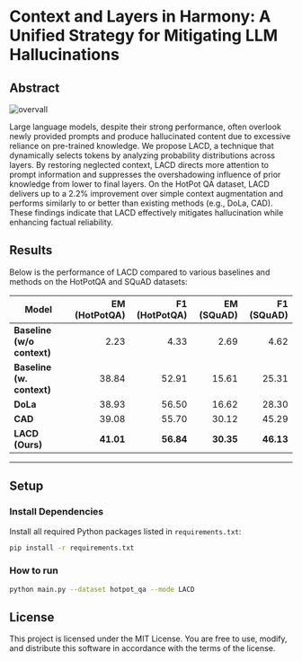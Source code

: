 # Context and Layers in Harmony: A Unified Strategy for Mitigating LLM Hallucinations

## Abstract
![overvall](https://github.com/user-attachments/assets/5f831f9d-99e5-419e-a3fb-6cbc2c4837c0)

Large language models, despite their strong performance, often overlook newly provided prompts and produce hallucinated content due to excessive reliance on pre-trained knowledge. We propose LACD, a technique that dynamically selects tokens by analyzing probability distributions across layers. By restoring neglected context, LACD directs more attention to prompt information and suppresses the overshadowing influence of prior knowledge from lower to final layers. On the HotPot QA dataset, LACD delivers up to a 2.2% improvement over simple context augmentation and performs similarly to or better than existing methods (e.g., DoLa, CAD). These findings indicate that LACD effectively mitigates hallucination while enhancing factual reliability.

## Results

Below is the performance of LACD compared to various baselines and methods on the HotPotQA and SQuAD datasets:

| **Model**                                 | **EM (HotPotQA)** | **F1 (HotPotQA)** | **EM (SQuAD)** | **F1 (SQuAD)** |
|-------------------------------------------|-------------------:|------------------:|---------------:|---------------:|
| **Baseline (w/o context)**               | 2.23              | 4.33              | 2.69           | 4.62           |
| **Baseline (w. context)**                | 38.84             | 52.91             | 15.61          | 25.31          |
| **DoLa**  | 38.93             | 56.50             | 16.62          | 28.30          |
| **CAD**  | 39.08             | 55.70             | 30.12          | 45.29          |
| **LACD (Ours)**                          | **41.01**         | **56.84**         | **30.35**      | **46.13**      |

---

## Setup

### Install Dependencies
Install all required Python packages listed in `requirements.txt`:

```bash
pip install -r requirements.txt
```

### How to run

```bash
python main.py --dataset hotpot_qa --mode LACD
```

## License

This project is licensed under the MIT License. You are free to use, modify, and distribute this software in accordance with the terms of the license.
